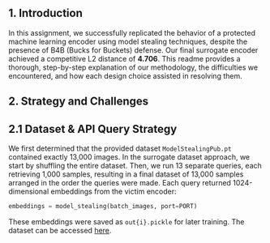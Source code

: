 ## 1. Introduction
In this assignment, we successfully replicated the behavior of a protected machine learning encoder using model stealing techniques, despite the presence of B4B (Bucks for Buckets) defense. Our final surrogate encoder achieved a competitive L2 distance of **4.706**. This readme provides a thorough, step-by-step explanation of our methodology, the difficulties we encountered, and how each design choice assisted in resolving them.
## 2. Strategy and Challenges
## 2.1 Dataset & API Query Strategy
We first determined that the provided dataset `ModelStealingPub.pt` contained exactly 13,000 images. In the surrogate dataset approach, we start by shuffling the entire dataset. Then, we run 13 separate queries, each retrieving 1,000 samples, resulting in a final dataset of 13,000 samples arranged in the order the queries were made. Each query returned 1024-dimensional embeddings from the victim encoder:

```python
embeddings = model_stealing(batch_images, port=PORT)
```
These embeddings were saved as `out{i}.pickle` for later training. The dataset can be accessed [here](https://drive.google.com/drive/folders/1XYM_9pgHlzaAsTavjNof0jqvw2tHwq_a?usp=drive_link).
